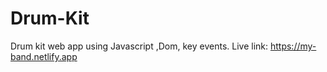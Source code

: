 # Drum-Kit
Drum kit web app using Javascript ,Dom, key events. 
Live link: https://my-band.netlify.app
